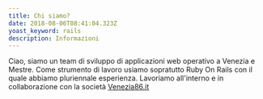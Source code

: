 ```yaml
---
title: Chi siamo?
date: 2018-08-06T08:41:04.323Z
yoast_keyword: rails
description: Informazioni
---
```

Ciao, siamo un team di sviluppo di applicazioni web operativo a Venezia e Mestre.
Come strumento di lavoro usiamo sopratutto Ruby On Rails con il quale abbiamo pluriennale esperienza.
Lavoriamo all'interno e in collaborazione con la società [Venezia86.it](http://venezia86.it/)
